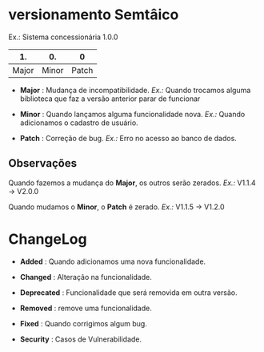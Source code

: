 # versionamento Semtâico
Ex.: Sistema concessionária 1.0.0

| 1. | 0. | 0 |
|--| -- | -- |
| Major | Minor | Patch |

* **Major** : Mudança de incompatibilidade.
*Ex.:* Quando trocamos alguma biblioteca que faz a versão anterior parar de funcionar  

* **Minor** : Quando lançamos alguma funcionalidade nova.
*Ex.:* Quando adicionamos o cadastro de usuário.

* **Patch** : Correção de bug.
*Ex.:* Erro no acesso ao banco de dados.

## Observações
Quando fazemos a mudança do **Major**, os outros serão zerados.
*Ex.:* V1.1.4 -> V2.0.0

Quando mudamos o **Minor**, o **Patch** é zerado.
*Ex.:* V1.1.5 -> V1.2.0

# ChangeLog

* **Added** : Quando adicionamos uma nova funcionalidade.

* **Changed** : Alteração na funcionalidade.

* **Deprecated** : Funcionalidade que será removida em outra versão.

* **Removed** : remove uma funcionalidade.

* **Fixed** : Quando corrigimos algum bug.

* **Security** :  Casos de Vulnerabilidade.
